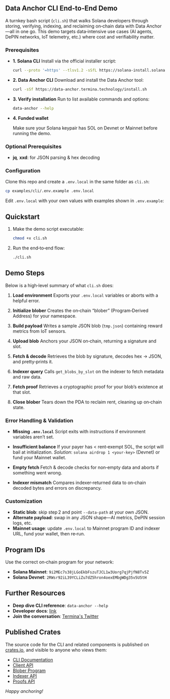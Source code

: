 ## Data Anchor CLI End‑to‑End Demo

A turnkey bash script (`cli.sh`) that walks Solana developers through storing, verifying, indexing, and reclaiming on‑chain data with Data Anchor—all in one go. This demo targets data‑intensive use cases (AI agents, DePIN networks, IoT telemetry, etc.) where cost and verifiability matter.


### Prerequisites

* **1. Solana CLI**
  Install via the official installer script:

  ```bash
  curl --proto '=https' --tlsv1.2 -sSfL https://solana-install.solana.workers.dev | bash
  ```

* **2. Data Anchor CLI**
  Download and install the Data Anchor tool:

  ```bash
  curl -sSf https://data-anchor.termina.technology/install.sh
  ```
* **3. Verify installation**
  Run to list available commands and options:

  ```bash
  data-anchor --help
  ```
* **4. Funded wallet**
  
  Make sure your Solana keypair has SOL on Devnet or Mainnet before running the demo.


### Optional Prerequisites

* **jq**, **xxd**: for JSON parsing & hex decoding

### Configuration

Clone this repo and create a `.env.local` in the same folder as `cli.sh`:

```bash
cp examples/cli/.env.example .env.local
```

Edit `.env.local` with your own values with examples shown in `.env.example`:


## Quickstart

1. Make the demo script executable:

   ```bash
   chmod +x cli.sh
   ```
2. Run the end‑to‑end flow:

   ```bash
   ./cli.sh
   ```

## Demo Steps

Below is a high‑level summary of what `cli.sh` does:

1. **Load environment**
   Exports your `.env.local` variables or aborts with a helpful error.

2. **Initialize blober**
   Creates the on‑chain “blober” (Program‑Derived Address) for your namespace.

3. **Build payload**
   Writes a sample JSON blob (`tmp.json`) containing reward metrics from IoT sensors.

4. **Upload blob**
   Anchors your JSON on‑chain, returning a signature and slot.

5. **Fetch & decode**
   Retrieves the blob by signature, decodes hex → JSON, and pretty‑prints it.

6. **Indexer query**
   Calls `get_blobs_by_slot` on the indexer to fetch metadata and raw data.

7. **Fetch proof**
   Retrieves a cryptographic proof for your blob’s existence at that slot.

8. **Close blober**
   Tears down the PDA to reclaim rent, cleaning up on‑chain state.


### Error Handling & Validation

* **Missing `.env.local`**
  Script exits with instructions if environment variables aren’t set.

* **Insufficient balance**
  If your payer has < rent‑exempt SOL, the script will bail at initialization.
  *Solution*: `solana airdrop 1 <your-key>` (Devnet) or fund your Mainnet wallet.

* **Empty fetch**
  Fetch & decode checks for non‑empty data and aborts if something went wrong.

* **Indexer mismatch**
  Compares indexer‑returned data to on‑chain decoded bytes and errors on discrepancy.


### Customization

* **Static blob**: skip step 2 and point `--data-path` at your own JSON.
* **Alternate payload**: swap in any JSON shape—AI metrics, DePIN session logs, etc.
* **Mainnet usage**: update `.env.local` to Mainnet program ID and indexer URL, fund your wallet, then re‑run.


## Program IDs

Use the correct on‑chain program for your network:

* **Solana Mainnet**: `9i2MEc7s38jLGoEkbFszuTJCL1w3Uorg7qjPjfN8Tv5Z`
* **Solana Devnet**: `2RWsr92iL39YCLiZu7dZ5hron4oexEMbgWDg35v5U5tH`


## Further Resources

* **Deep dive CLI reference**: `data-anchor --help`
* **Developer docs**: [link](https://docs.termina.technology/documentation/network-extension-stack/modules/data-anchor)
* **Join the conversation**: [Termina's Twitter](https://x.com/Terminaxyz)


## Published Crates

The source code for the CLI and related components is published on [crates.io](https://crates.io), and visible to anyone who views them:

* [CLI Documentation](https://docs.rs/data-anchor/latest/data_anchor/)
* [Client API](https://docs.rs/data-anchor-client/latest/data_anchor_client/)
* [Blober Program](https://docs.rs/data-anchor-blober/latest/data_anchor_blober/)
* [Indexer API](https://docs.rs/data-anchor-api/latest/data_anchor_api/)
* [Proofs API](https://docs.rs/data-anchor-proofs/latest/data_anchor_proofs/)

*Happy anchoring!*